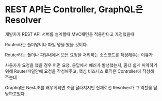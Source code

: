 # REST API는 Controller, GraphQL은 Resolver

개발자가 REST API 서버를 설계할때 MVC패턴을 적용한다고 가정했을때

Router라는 폴더명이나 파일 명을 봤을 것이다.

Router라는 폴더나 파일내에서 모든 요청을 처리하는 소스코드를 작성해주는 이유가

사용자가 요청을 했을 경우 어떤 요청, 응답에서 에러가 발생했는지, 좀더 쉽게 파악하기 위해 Router파일안에 요청을 작성해주고, 핵심 비즈니스 로직은 Controller에 작성해주는데

Graphql은 NestJS를 배우게되면 조금 달라지지만 현재로선 Resolver가 그 역할을 담당하고있다.

